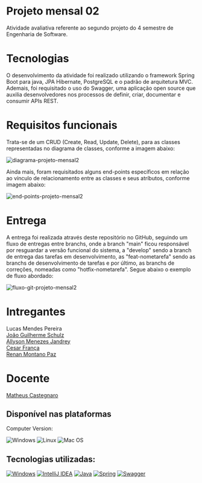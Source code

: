 # Projeto mensal 02

Atividade avaliativa referente ao segundo projeto do 4 semestre de Engenharia de Software. 

# Tecnologias

O desenvolvimento da atividade foi realizado utilizando o framework Spring Boot para java, JPA Hibernate, PostgreSQL e o padrão de arquitetura MVC. Ademais, foi requisitado o uso do Swagger, uma aplicação open source que auxilia desenvolvedores nos processos de definir, criar, documentar e consumir APIs REST.

# Requisitos funcionais

Trata-se de um CRUD (Create, Read, Update, Delete), para as classes representadas no diagrama de classes, conforme a imagem abaixo:

![diagrama-projeto-mensal2](https://raw.githubusercontent.com/gist/Lucaslmp77/650338e1cdb9a4c4d180d2cacf469809/raw/439f20d8cc2abdd5060e518fe71a21e8e8a37fa7/diagramaClasses.svg)

Ainda mais, foram requisitados alguns end-points específicos em relação ao vínculo de relacionamento entre as classes e seus atríbutos, conforme imagem abaixo:

![end-points-projeto-mensal2](https://raw.githubusercontent.com/gist/Lucaslmp77/c3bbe1c3d4f9e786033528644eed260c/raw/eb511e32dd128aa9f0613a2554d7e7d0dfd3ec76/endPoints.svg)

# Entrega

A entrega foi realizada através deste repositório no GitHub, seguindo um fluxo de entregas entre branchs, onde a branch "main" ficou responsável por resguardar a versão funcional do sistema, a "develop" sendo a branch de entrega das tarefas em desenvolvimento, as "feat-nometarefa" sendo as branchs de desenvolvimento de tarefas e por último, as branchs de correções, nomeadas como "hotfix-nometarefa". Segue abaixo o exemplo de fluxo abordado:

![fluxo-git-projeto-mensal2](https://raw.githubusercontent.com/gist/Lucaslmp77/22596b1461e8ad468bed4c7cec3a609c/raw/d03745a578d0bd305b172d9accdc1b165ea0fe5b/fluxoGit.svg)

# Intregantes

Lucas Mendes Pereira 
<br>
[João Guilherme Schulz](https://github.com/JoaoSchulz)
<br>
[Allyson Menezes Jandrey](https://github.com/allyjandrey)
<br>
[Cesar França](https://github.com/Cesardf1)
<br>
[Renan Montano Paz](https://github.com/renanmontanopaz)

# Docente

[Matheus Castegnaro](https://github.com/MCastegnaro)

## Disponível nas plataformas

Computer Version:

![Windows](https://img.shields.io/badge/Windows-0078D6?style=for-the-badge&logo=windows&logoColor=white)
![Linux](https://img.shields.io/badge/Linux-FF6600?style=for-the-badge&logo=linux&logoColor=white)
![Mac OS](https://img.shields.io/badge/mac%20os-000000?style=for-the-badge&logo=macos&logoColor=F0F0F0)


## Tecnologias utilizadas:
[![Windows](https://img.shields.io/badge/Windows-0078D6?style=for-the-badge&logo=windows&logoColor=white)](https://www.microsoft.com/pt-br/windows/get-windows-10)
[![IntelliJ IDEA](https://img.shields.io/badge/IntelliJIDEA-000000.svg?style=for-the-badge&logo=intellij-idea&logoColor=white)](https://www.jetbrains.com/pt-br/idea/)
[![Java](https://img.shields.io/badge/java-%23ED8B00.svg?style=for-the-badge&logo=openjdk&logoColor=white)](https://www.java.com/pt-BR/)
[![Spring](https://img.shields.io/badge/spring-%236DB33F.svg?style=for-the-badge&logo=spring&logoColor=white)](https://spring.io)
[![Swagger](https://img.shields.io/badge/-Swagger-%23Clojure?style=for-the-badge&logo=swagger&logoColor=white)](https://swagger.io)
